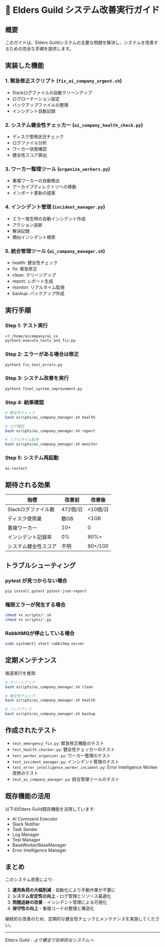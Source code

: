 # 🚀 Elders Guild システム改善実行ガイド

## 概要
このガイドは、Elders Guildシステムの主要な問題を解決し、システムを改善するための完全な手順を提供します。

## 実装した機能

### 1. 緊急修正スクリプト (`fix_ai_company_urgent.sh`)
- Slackログファイルの自動クリーンアップ
- ログローテーション設定
- バックアップファイルの整理
- インシデント自動記録

### 2. システム健全性チェッカー (`ai_company_health_check.py`)
- ディスク使用状況チェック
- ログファイル分析
- ワーカー状態確認
- 健全性スコア算出

### 3. ワーカー整理ツール (`organize_workers.py`)
- 重複ワーカーの自動検出
- アーカイブディレクトリへの移動
- インポート更新の提案

### 4. インシデント管理 (`incident_manager.py`)
- エラー発生時の自動インシデント作成
- アクション追跡
- 解決記録
- 類似インシデント検索

### 5. 統合管理ツール (`ai_company_manager.sh`)
- health: 健全性チェック
- fix: 緊急修正
- clean: クリーンアップ
- report: レポート生成
- monitor: リアルタイム監視
- backup: バックアップ作成

## 実行手順

### Step 1: テスト実行
```bash
cd /home/aicompany/ai_co
python3 execute_tests_and_fix.py
```

### Step 2: エラーがある場合は修正
```bash
python3 fix_test_errors.py
```

### Step 3: システム改善を実行
```bash
python3 final_system_improvement.py
```

### Step 4: 結果確認
```bash
# 健全性チェック
bash scripts/ai_company_manager.sh health

# ログ確認
bash scripts/ai_company_manager.sh report

# リアルタイム監視
bash scripts/ai_company_manager.sh monitor
```

### Step 5: システム再起動
```bash
ai-restart
```

## 期待される効果

| 指標 | 改善前 | 改善後 |
|------|--------|--------|
| Slackログファイル数 | 472個/日 | <10個/日 |
| ディスク使用量 | 数GB | <1GB |
| 重複ワーカー | 10+ | 0 |
| インシデント記録率 | 0% | 90%+ |
| システム健全性スコア | 不明 | 80+/100 |

## トラブルシューティング

### pytest が見つからない場合
```bash
pip install pytest pytest-json-report
```

### 権限エラーが発生する場合
```bash
chmod +x scripts/*.sh
chmod +x scripts/*.py
```

### RabbitMQが停止している場合
```bash
sudo systemctl start rabbitmq-server
```

## 定期メンテナンス

毎週実行を推奨:
```bash
# クリーンアップ
bash scripts/ai_company_manager.sh clean

# 健全性チェック
bash scripts/ai_company_manager.sh health

# バックアップ
bash scripts/ai_company_manager.sh backup
```

## 作成されたテスト

- `test_emergency_fix.py`: 緊急修正機能のテスト
- `test_health_checker.py`: 健全性チェッカーのテスト
- `test_worker_organizer.py`: ワーカー整理のテスト
- `test_incident_manager.py`: インシデント管理のテスト
- `test_error_intelligence_worker_incident.py`: Error Intelligence Worker改修のテスト
- `test_ai_company_manager.py`: 統合管理ツールのテスト

## 既存機能の活用

以下のElders Guild既存機能を活用しています:
- AI Command Executor
- Slack Notifier
- Task Sender
- Log Manager
- Test Manager
- BaseWorker/BaseManager
- Error Intelligence Manager

## まとめ

このシステム改善により:
1. **運用負荷の大幅削減** - 自動化により手動作業が不要に
2. **システム安定性の向上** - ログ管理とリソース最適化
3. **問題追跡の改善** - インシデント管理による可視化
4. **保守性の向上** - 重複コードの整理と構造化

継続的な改善のため、定期的な健全性チェックとメンテナンスを実施してください。

---
*Elders Guild - より健全で効率的なシステムへ*
